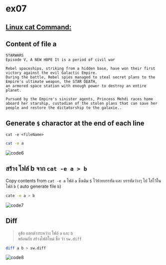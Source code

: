 # ex07  

## [Linux cat Command:](https://www.hostinger.com/tutorials/linux-cat-command-tutorial-and-examples/)  

## Content of file a  
```
STARWARS
Episode V, A NEW H0PE It is a period of civil war

Rebel spaceships, striking from a hidden base, have won their first victory against the evil Galactic Empire. 
During the battle, Rebel spies managed to steal secret plans to the Empire's ultimate weapon, the STAR DEATH, 
an armored space station with enough power to destroy an entire planet.

Pursued by the Empire's sinister agents, Princess Mehdi races home aboard her starship, custodian of the stolen plans that can save her people and restore the dictatorship to the galaxie..
```  

## Generate `$` charactor at the end of each line  
`
cat -e <fileName>
`
```bash
cat -e a
```  

![code6](https://github.com/seaboie/flutter_trick/assets/96678854/3a94f2d6-1330-44f8-a6d2-9113b8002224)  

## สร้าง ไฟล์ b จาก `cat -e a > b`  
Copy contents from `cat -e a` ไฟล์ `a` ซึ่งเติม `$` ไว้ท้ายบรรทัด และ บรรทัดว่างๆ ไป ใส่ไว้ในไฟล์ `b` ( auto generate file `b`)  

```bash
cate -e a > b
```  

![code7](https://github.com/seaboie/flutter_trick/assets/96678854/89ab941d-034d-4a21-90ea-462e072dc59a)  


## Diff  
> ดูข้อ แตกต่างระหว่าง ไฟล์ `a` และ `b`  
> พร้อมกับ สร้างไฟล์ใหม่ ชื่อ ว่า `sw.diff`

```bash
diff a b > sw.diff
```  

![code8](https://github.com/seaboie/flutter_trick/assets/96678854/7bace450-6dee-438e-bea4-67ded90d0705)  

 




